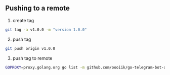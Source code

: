 ## Pushing to a remote

1. create tag 
```bash
git tag -a v1.0.0 -m "version 1.0.0"
```
2. push tag
```bash
git push origin v1.0.0
```
3. push tag to remote
```bash
GOPROXY=proxy.golang.org go list -m github.com/oooiik/go-telegram-bot-api@v1.0.0
```
